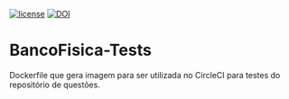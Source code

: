 
[![license](https://img.shields.io/badge/license-GPLv2-blue.svg)](https://opensource.org/licenses/GPL-2.0)
[![DOI](https://zenodo.org/badge/135340217.svg)](https://zenodo.org/badge/latestdoi/135340217)

# BancoFisica-Tests
Dockerfile que gera imagem para ser utilizada no CircleCI para testes do repositório de questões.
